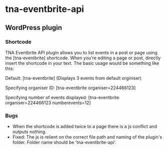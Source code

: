 # tna-eventbrite-api

## WordPress plugin

### Shortcode

TNA Eventbrite API plugin allows you to list events in a post or page using the [tna-eventbrite] shortcode. When you're editing a page or post, directly insert the shortcode in your text. The basic usage would be something like this:

Default: \[tna-eventbrite\] (Displays 3 events from default orginiser)

Specifying organiser ID: \[tna-eventbrite organiser=224466123\]

Specifying number of events displayed: \[tna-eventbrite organiser=224466123 numberevents=12\]

### Bugs

* When the shortcode is added twice to a page there is a js conflict and outputs nothing.
* Fixed: The js is relient on the correct file path and naming of the plugin's folder. Folder name should be 'tna-eventbrite-api'.
